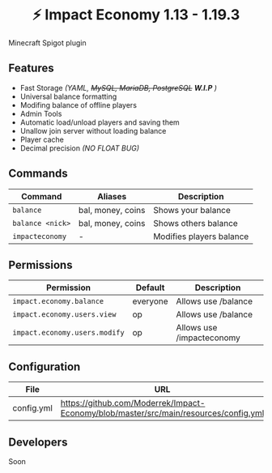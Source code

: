 <h1 align="center">⚡ Impact Economy 1.13 - 1.19.3</h1>

Minecraft Spigot plugin
## Features
* Fast Storage *(YAML, <s>MySQL, MariaDB, PostgreSQL</s> **W.I.P** )*
* Universal balance formatting
* Modifing balance of offline players
* Admin Tools
* Automatic load/unload players and saving them
* Unallow join server without loading balance
* Player cache
* Decimal precision *(NO FLOAT BUG)*
## Commands
| Command | Aliases | Description |
| --- | --- | --- |
| `balance` | bal, money, coins | Shows your balance |
| `balance <nick>` | bal, money, coins | Shows others balance |
| `impacteconomy` | - | Modifies players balance |
## Permissions
| Permission | Default | Description |
| --- | --- | --- |
| `impact.economy.balance` | everyone | Allows use /balance |
| `impact.economy.users.view` | op | Allows use /balance <nick> |
| `impact.economy.users.modify` | op | Allows use /impacteconomy |
## Configuration
| File | URL |
| --- | --- |
| config.yml | https://github.com/Moderrek/Impact-Economy/blob/master/src/main/resources/config.yml |

## Developers
Soon
